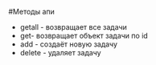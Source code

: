 #Методы апи

- getall - возвращает все задачи
- get- возвращает объект задачи по id
- add - создаёт новую задачу
- delete - удаляет задачу